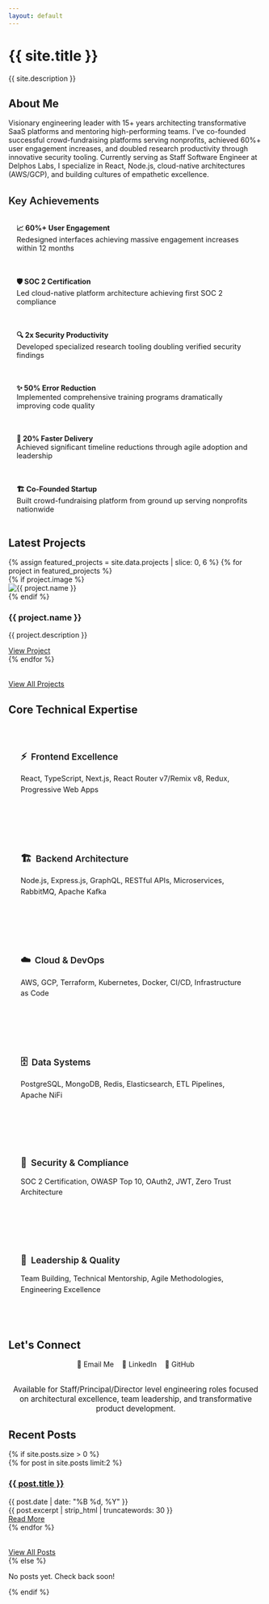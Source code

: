 ```yaml
---
layout: default
---
```


<div class="hero">
  <h1 class="hero-title">{{ site.title }}</h1>
  <p class="hero-subtitle">{{ site.description }}</p>
</div>

<section class="section">
  <h2 class="section-title">About Me</h2>
  <p class="section-subtitle">Visionary engineering leader with 15+ years architecting transformative SaaS platforms and mentoring high-performing teams. I've co-founded successful crowd-fundraising platforms serving nonprofits, achieved 60%+ user engagement increases, and doubled research productivity through innovative security tooling. Currently serving as Staff Software Engineer at Delphos Labs, I specialize in React, Node.js, cloud-native architectures (AWS/GCP), and building cultures of empathetic excellence.</p>
  
  <div style="margin-top: 2rem;">
    <h3 style="font-size: 1.25rem; font-weight: 600; margin-bottom: 1rem; color: var(--color-text);">Key Achievements</h3>
    <div class="achievement-grid" style="display: grid; gap: 1rem; grid-template-columns: repeat(auto-fit, minmax(280px, 1fr));">
      <div class="achievement-item" style="padding: 1rem; background: var(--color-surface); border-radius: 0.5rem; border: 1px solid var(--color-border);">
        <strong style="color: var(--color-primary);">📈 60%+ User Engagement</strong><br>
        <span style="color: var(--color-text-light); font-size: 0.9rem;">Redesigned interfaces achieving massive engagement increases within 12 months</span>
      </div>
      <div class="achievement-item" style="padding: 1rem; background: var(--color-surface); border-radius: 0.5rem; border: 1px solid var(--color-border);">
        <strong style="color: var(--color-primary);">🛡️ SOC 2 Certification</strong><br>
        <span style="color: var(--color-text-light); font-size: 0.9rem;">Led cloud-native platform architecture achieving first SOC 2 compliance</span>
      </div>
      <div class="achievement-item" style="padding: 1rem; background: var(--color-surface); border-radius: 0.5rem; border: 1px solid var(--color-border);">
        <strong style="color: var(--color-primary);">🔍 2x Security Productivity</strong><br>
        <span style="color: var(--color-text-light); font-size: 0.9rem;">Developed specialized research tooling doubling verified security findings</span>
      </div>
      <div class="achievement-item" style="padding: 1rem; background: var(--color-surface); border-radius: 0.5rem; border: 1px solid var(--color-border);">
        <strong style="color: var(--color-primary);">✨ 50% Error Reduction</strong><br>
        <span style="color: var(--color-text-light); font-size: 0.9rem;">Implemented comprehensive training programs dramatically improving code quality</span>
      </div>
      <div class="achievement-item" style="padding: 1rem; background: var(--color-surface); border-radius: 0.5rem; border: 1px solid var(--color-border);">
        <strong style="color: var(--color-primary);">🚀 20% Faster Delivery</strong><br>
        <span style="color: var(--color-text-light); font-size: 0.9rem;">Achieved significant timeline reductions through agile adoption and leadership</span>
      </div>
      <div class="achievement-item" style="padding: 1rem; background: var(--color-surface); border-radius: 0.5rem; border: 1px solid var(--color-border);">
        <strong style="color: var(--color-primary);">🏗️ Co-Founded Startup</strong><br>
        <span style="color: var(--color-text-light); font-size: 0.9rem;">Built crowd-fundraising platform from ground up serving nonprofits nationwide</span>
      </div>
    </div>
  </div>
</section>

<section class="section">
  <h2 class="section-title">Latest Projects</h2>
  <div class="card-grid">
    {% assign featured_projects = site.data.projects | slice: 0, 6 %}
    {% for project in featured_projects %}
    <div class="card project-card">
      {% if project.image %}
      <div class="card-image">
        <img src="{{ project.image | relative_url }}" alt="{{ project.name }}" loading="lazy">
      </div>
      {% endif %}
      <div class="card-content">
        <h3 class="card-title">{{ project.name }}</h3>
        <p class="card-description">{{ project.description }}</p>
        <a href="{{ project.link }}" class="card-link" target="_blank">View Project</a>
      </div>
    </div>
    {% endfor %}
  </div>
  <div class="text-center" style="margin-top: 2rem;">
    <a href="{{ '/projects' | relative_url }}" class="btn">View All Projects</a>
  </div>
</section>

<section class="section">
  <h2 class="section-title">Core Technical Expertise</h2>
  <div class="skills-grid" style="display: grid; gap: 1.5rem; grid-template-columns: repeat(auto-fit, minmax(250px, 1fr)); margin-bottom: 3rem;">
    <div class="skill-category" style="padding: 1.5rem; background: var(--color-surface); border-radius: 0.75rem; border: 1px solid var(--color-border);">
      <h3 style="color: var(--color-primary); font-size: 1.1rem; font-weight: 600; margin-bottom: 0.75rem;">
        <span style="margin-right: 0.5rem; font-size: 1.2rem;">⚡</span>Frontend Excellence
      </h3>
      <p style="color: var(--color-text-light); font-size: 0.9rem; line-height: 1.5;">React, TypeScript, Next.js, React Router v7/Remix v8, Redux, Progressive Web Apps</p>
    </div>
    <div class="skill-category" style="padding: 1.5rem; background: var(--color-surface); border-radius: 0.75rem; border: 1px solid var(--color-border);">
      <h3 style="color: var(--color-primary); font-size: 1.1rem; font-weight: 600; margin-bottom: 0.75rem;">
        <span style="margin-right: 0.5rem; font-size: 1.2rem;">🏗️</span>Backend Architecture
      </h3>
      <p style="color: var(--color-text-light); font-size: 0.9rem; line-height: 1.5;">Node.js, Express.js, GraphQL, RESTful APIs, Microservices, RabbitMQ, Apache Kafka</p>
    </div>
    <div class="skill-category" style="padding: 1.5rem; background: var(--color-surface); border-radius: 0.75rem; border: 1px solid var(--color-border);">
      <h3 style="color: var(--color-primary); font-size: 1.1rem; font-weight: 600; margin-bottom: 0.75rem;">
        <span style="margin-right: 0.5rem; font-size: 1.2rem;">☁️</span>Cloud & DevOps
      </h3>
      <p style="color: var(--color-text-light); font-size: 0.9rem; line-height: 1.5;">AWS, GCP, Terraform, Kubernetes, Docker, CI/CD, Infrastructure as Code</p>
    </div>
    <div class="skill-category" style="padding: 1.5rem; background: var(--color-surface); border-radius: 0.75rem; border: 1px solid var(--color-border);">
      <h3 style="color: var(--color-primary); font-size: 1.1rem; font-weight: 600; margin-bottom: 0.75rem;">
        <span style="margin-right: 0.5rem; font-size: 1.2rem;">🗄️</span>Data Systems
      </h3>
      <p style="color: var(--color-text-light); font-size: 0.9rem; line-height: 1.5;">PostgreSQL, MongoDB, Redis, Elasticsearch, ETL Pipelines, Apache NiFi</p>
    </div>
    <div class="skill-category" style="padding: 1.5rem; background: var(--color-surface); border-radius: 0.75rem; border: 1px solid var(--color-border);">
      <h3 style="color: var(--color-primary); font-size: 1.1rem; font-weight: 600; margin-bottom: 0.75rem;">
        <span style="margin-right: 0.5rem; font-size: 1.2rem;">🔐</span>Security & Compliance
      </h3>
      <p style="color: var(--color-text-light); font-size: 0.9rem; line-height: 1.5;">SOC 2 Certification, OWASP Top 10, OAuth2, JWT, Zero Trust Architecture</p>
    </div>
    <div class="skill-category" style="padding: 1.5rem; background: var(--color-surface); border-radius: 0.75rem; border: 1px solid var(--color-border);">
      <h3 style="color: var(--color-primary); font-size: 1.1rem; font-weight: 600; margin-bottom: 0.75rem;">
        <span style="margin-right: 0.5rem; font-size: 1.2rem;">👥</span>Leadership & Quality
      </h3>
      <p style="color: var(--color-text-light); font-size: 0.9rem; line-height: 1.5;">Team Building, Technical Mentorship, Agile Methodologies, Engineering Excellence</p>
    </div>
  </div>
</section>

<section class="section">
  <h2 class="section-title">Let's Connect</h2>
  <div style="display: flex; gap: 1rem; justify-content: center; flex-wrap: wrap; margin-bottom: 2rem;">
    <a href="mailto:resume@egeste.net" class="btn btn-primary-cta" style="text-decoration: none;">📧 Email Me</a>
    <a href="https://linkedin.com/in/egeste" class="btn btn-secondary" target="_blank" style="text-decoration: none;">💼 LinkedIn</a>
    <a href="https://github.com/egeste" class="btn btn-secondary" target="_blank" style="text-decoration: none;">🔧 GitHub</a>
  </div>
  <p style="text-align: center; color: var(--color-text-light); font-size: 0.95rem;">Available for Staff/Principal/Director level engineering roles focused on architectural excellence, team leadership, and transformative product development.</p>
</section>

<section class="section">
  <h2 class="section-title">Recent Posts</h2>
  {% if site.posts.size > 0 %}
  <div class="post-list">
    {% for post in site.posts limit:2 %}
    <article class="post-item">
      <h3 class="post-title">
        <a href="{{ post.url | relative_url }}">{{ post.title }}</a>
      </h3>
      <div class="post-meta">{{ post.date | date: "%B %d, %Y" }}</div>
      <div class="post-excerpt">
        {{ post.excerpt | strip_html | truncatewords: 30 }}
      </div>
      <a href="{{ post.url | relative_url }}" class="card-link">Read More</a>
    </article>
    {% endfor %}
  </div>
  <div class="text-center" style="margin-top: 2rem;">
    <a href="{{ '/blog' | relative_url }}" class="btn btn-secondary">View All Posts</a>
  </div>
  {% else %}
  <p class="section-subtitle">No posts yet. Check back soon!</p>
  {% endif %}
</section>